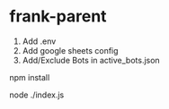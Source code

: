 # frank-parent

1. Add .env
2. Add google sheets config
3. Add/Exclude Bots in active_bots.json

npm install

node ./index.js
